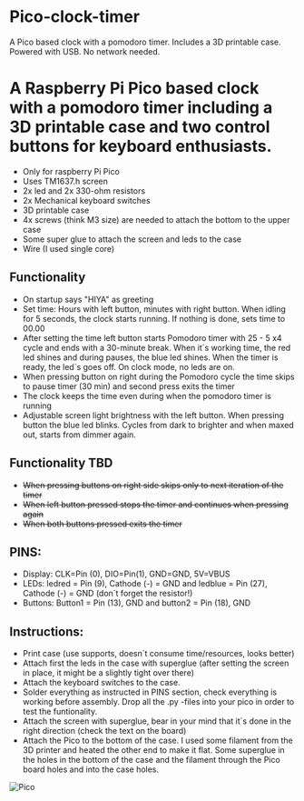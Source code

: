 # Pico-clock-timer
A Pico based clock with a pomodoro timer. Includes a 3D printable case. Powered with USB. No network needed.

# A Raspberry Pi Pico based clock with a pomodoro timer including a 3D printable case and two control buttons for keyboard enthusiasts.
- Only for raspberry Pi Pico
- Uses TM1637.h screen
- 2x led and 2x 330-ohm resistors
- 2x Mechanical keyboard switches
- 3D printable case
- 4x screws (think M3 size) are needed to attach the bottom to the upper case
- Some super glue to attach the screen and leds to the case
- Wire (I used single core)

## Functionality
- On startup says "HIYA" as greeting
- Set time: Hours with left button, minutes with right button. When idling for 5 seconds, the clock starts running. If nothing is done, sets time to 00.00
- After setting the time left button starts Pomodoro timer with 25 - 5 x4 cycle and ends with a 30-minute break. When it´s working time, the red led shines and during pauses, the blue led shines. When the timer is ready, the led´s goes off. On clock mode, no leds are on.
- When pressing button on right during the Pomodoro cycle the time skips to pause timer (30 min) and second press exits the timer
- The clock keeps the time even during when the pomodoro timer is running
- Adjustable screen light brightness with the left button. When pressing button the blue led blinks. Cycles from dark to brighter and when maxed out, starts from dimmer again.

## Functionality TBD
- ~~When pressing buttons on right side skips only to next iteration of the timer~~
- ~~When left button pressed stops the timer and continues when pressing again~~
- ~~When both buttons pressed exits the timer~~

## PINS:

- Display: CLK=Pin (0), DIO=Pin(1), GND=GND, 5V=VBUS
- LEDs:  ledred = Pin (9), Cathode (-) = GND and ledblue = Pin (27), Cathode (-) = GND (don´t forget the resistor!)
- Buttons: Button1 = Pin (13), GND and button2 = Pin (18), GND


## Instructions:
- Print case (use supports, doesn´t consume time/resources, looks better)
- Attach first the leds in the case with superglue (after setting the screen in place, it might be a slightly tight over there)
- Attach the keyboard switches to the case.
- Solder everything as instructed in PINS section, check everything is working before assembly. Drop all the .py -files into your pico in order to test the funtionality.
- Attach the screen with superglue, bear in your mind that it´s done in the right direction (check the text on the board)
- Attach the Pico to the bottom of the case. I used some filament from the 3D printer and heated the other end to make it flat. Some superglue in the holes in the bottom of the case and the filament through the Pico board holes and into the case holes.

![Pico](https://user-images.githubusercontent.com/50976633/197330112-0730af83-3479-42e1-8b92-9064deb3e25b.jpg)

